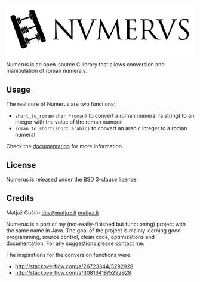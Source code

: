 ![The awesomnest roman numerals library](design/Numerus_Logo_75dpi.png)

Numerus is an open-source C library that allows conversion and manipulation of 
roman numerals.

Usage
-----

The real core of Numerus are two functions:
 
 - `short_to_roman(char *roman)` to convert a roman numeral (a string)
   to an integer with the value of the roman numeral
 - `roman_to_short(short arabic)` to convert an arabic integer to a roman numeral
 
Check the [documentation](docs/html/index.html) for more information.


License
-------

Numerus is released under the BSD 3-clause license.


Credits
-------

Matjaž Guštin <dev@matjaz.it> [matjaz.it](http://matjaz.it)

Numerus is a port of my (not-really-finished but functioning) project with the
same name in Java. The goal of the project is mainly learning good programming,
source control, clean code, optimizations and documentation. For any suggestions
please contact me.

The inspirations for the conversion functions were:

 - http://stackoverflow.com/a/26723344/5292928
 - http://stackoverflow.com/a/30816418/5292928
 
